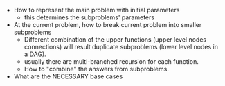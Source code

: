 - How to represent the main problem with initial parameters
    - this determines the subproblems' parameters 
- At the current problem, how to break current problem into smaller subproblems
    - Different combination of the upper functions (upper level nodes connections) will result duplicate subproblems (lower level nodes in a DAG).
    - usually there are multi-branched recursion for each function. 
    - How to "combine" the answers from subproblems.
- What are the NECESSARY base cases


